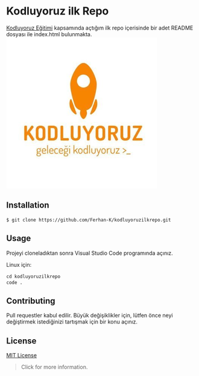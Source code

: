 # Kodluyoruz ilk Repo
[Kodluyoruz Eğitimi](https://www.kodluyoruz.org/) kapsamında açtığım ilk repo
içerisinde bir adet README dosyası ile index.html bulunmakta.
[![](https://raw.githubusercontent.com/Kodluyoruz/taskforce/git/git/markdown-nedir-nasil-kullaniriz-/figures/kodluyoruz_logo.jpg)](https://kodluyoruz.org)

## Installation
```
$ git clone https://github.com/Ferhan-K/kodluyoruzilkrepo.git
```

## Usage
Projeyi cloneladıktan sonra Visual Studio Code programında açınız.

Linux için:
```
cd kodluyoruzilkrepo
code .
```
## Contributing
Pull requestler kabul edilir. Büyük değişiklikler için, lütfen önce neyi değiştirmek istediğinizi tartışmak için bir konu açınız.
## License
[MIT License](https://choosealicense.com/licenses/mit/) 
>Click for more information.
